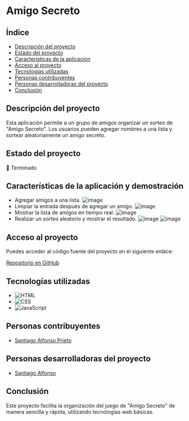 # Amigo Secreto

## Índice

- [Descripción del proyecto](#descripción-del-proyecto)
- [Estado del proyecto](#estado-del-proyecto)
- [Características de la aplicación](#características-de-la-aplicación-y-demostración)
- [Acceso al proyecto](#acceso-al-proyecto)
- [Tecnologías utilizadas](#tecnologías-utilizadas)
- [Personas contribuyentes](#personas-contribuyentes)
- [Personas desarrolladoras del proyecto](#personas-desarrolladoras-del-proyecto)
- [Conclusión](#conclusión)

## Descripción del proyecto

Esta aplicación permite a un grupo de amigos organizar un sorteo de "Amigo Secreto". Los usuarios pueden agregar nombres a una lista y sortear aleatoriamente un amigo secreto.

## Estado del proyecto

🚀 Terminado

## Características de la aplicación y demostración

- Agregar amigos a una lista.
![image](https://github.com/user-attachments/assets/e6c7ad6f-6abc-49e3-8f56-414b003b7cca)
- Limpiar la entrada después de agregar un amigo.
![image](https://github.com/user-attachments/assets/6e461e7b-991b-453d-996c-67d4a3d0797a)
- Mostrar la lista de amigos en tiempo real.
![image](https://github.com/user-attachments/assets/db0c67a8-196f-4108-90fb-513f607b366e)
- Realizar un sorteo aleatorio y mostrar el resultado.
![image](https://github.com/user-attachments/assets/6385a025-2e40-4af9-8561-8cc8d78c8c51)
![image](https://github.com/user-attachments/assets/480fef5d-70cb-4391-a4f0-8b51e8595b02)


## Acceso al proyecto

Puedes acceder al código fuente del proyecto en el siguiente enlace:

[Repositorio en GitHub](https://github.com/SantiAlfonso/challenge-amigo-secreto_esp-main)

## Tecnologías utilizadas

- ![HTML](https://img.shields.io/badge/HTML5-E34F26?style=for-the-badge&logo=html5&logoColor=white)
- ![CSS](https://img.shields.io/badge/CSS3-1572B6?style=for-the-badge&logo=css3&logoColor=white)
- ![JavaScript](https://img.shields.io/badge/JavaScript-F7DF1E?style=for-the-badge&logo=javascript&logoColor=black)


## Personas contribuyentes

- [Santiago Alfonso Prieto](https://github.com/TuPerfil)

## Personas desarrolladoras del proyecto

- [Santiago Alfonso](https://github.com/SantiAlfonso)

## Conclusión

Este proyecto facilita la organización del juego de "Amigo Secreto" de manera sencilla y rápida, utilizando tecnologías web básicas.
